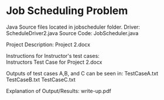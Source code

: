 # Job Scheduling Problem

Java Source files located in jobscheduler folder.
  Driver: ScheduleDriver2.java
  Source Code: JobScheduler.java

Project Description: 
  Project 2.docx

Instructions for Instructor's test cases:   
  Instructors Test Case for Project 2.docx

Outputs of test cases A,B, and C can be seen in: 
  TestCaseA.txt
  TestCaseB.txt
  TestCaseC.txt
  
Explanation of Output/Results:
  write-up.pdf
